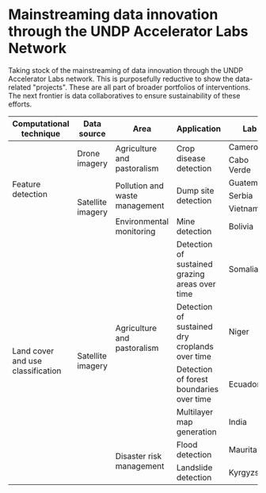 # Mainstreaming data innovation through the UNDP Accelerator Labs Network

Taking stock of the mainstreaming of data innovation through the UNDP Accelerator Labs network.
This is purposefully reductive to show the data-related "projects". These are all part of broader portfolios of interventions.
The next frontier is data collaboratives to ensure sustainability of these efforts.

<table>
	<thead>
		<tr>
			<th>Computational technique</th>
			<th>Data source</th>
			<th>Area</th>
			<th>Application</th>
			<th>Lab</th>
		</tr>
	</thead>
	<tbody>
		<tr>
			<td rowspan=6>Feature detection</td>
			<td rowspan=2>Drone imagery</td>
			<td rowspan=2>Agriculture and pastoralism</td>
			<td rowspan=2>Crop disease detection</td>
			<td>Cameroon</td>
		</tr>
		<tr>
			<td>Cabo Verde</td>
		</tr>
		<tr>
			<td rowspan=4>Satellite imagery</td>
			<td rowspan=3>Pollution and waste management</td>
			<td rowspan=3>Dump site detection</td>
			<td>Guatemala</td>
		</tr>
		<tr>
			<td>Serbia</td>
		</tr>
		<tr>
			<td>Vietnam</td>
		</tr>
		<tr>
			<td>Environmental monitoring</td>
			<td>Mine detection</td>
			<td>Bolivia</td>
		</tr>
		<tr>
			<td rowspan=6>Land cover and use classification</td>
			<td rowspan=6>Satellite imagery</td>
			<td rowspan=4>Agriculture and pastoralism</td>
			<td>Detection of sustained grazing areas over time</td>
			<td>Somalia</td>
		</tr>
		<tr>
			<td>Detection of sustained dry croplands over time</td>
			<td>Niger</td>
		</tr>
		<tr>
			<td>Detection of forest boundaries over time</td>
			<td>Ecuador</td>
		</tr>
		<tr>
			<td>Multilayer map generation</td>
			<td>India</td>
		</tr>
		<tr>
			<td rowspan=2>Disaster risk management</td>
			<td>Flood detection</td>
			<td>Mauritania</td>
		</tr>
		<tr>
			<td>Landslide detection</td>
			<td>Kyrgyzstan</td>
		</tr>
	</tbody>
</table>